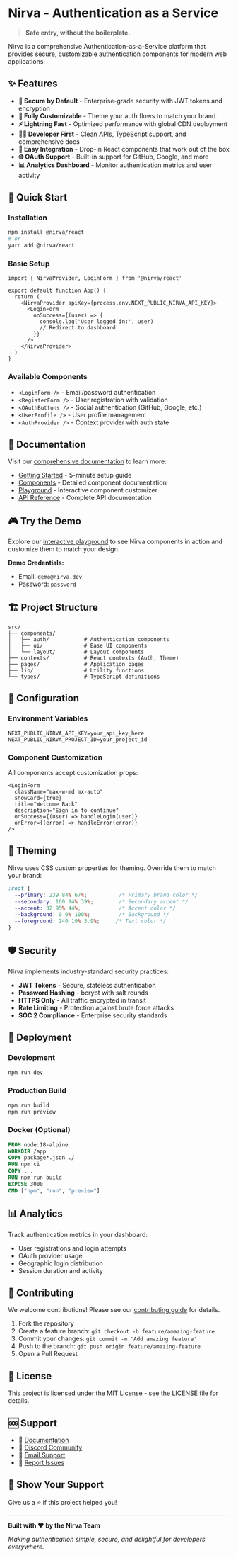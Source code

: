# Nirva - Authentication as a Service

> **Safe entry, without the boilerplate.**

Nirva is a comprehensive Authentication-as-a-Service platform that provides secure, customizable authentication components for modern web applications.

## ✨ Features

- **🔐 Secure by Default** - Enterprise-grade security with JWT tokens and encryption
- **🎨 Fully Customizable** - Theme your auth flows to match your brand
- **⚡ Lightning Fast** - Optimized performance with global CDN deployment  
- **👨‍💻 Developer First** - Clean APIs, TypeScript support, and comprehensive docs
- **🚀 Easy Integration** - Drop-in React components that work out of the box
- **🌐 OAuth Support** - Built-in support for GitHub, Google, and more
- **📊 Analytics Dashboard** - Monitor authentication metrics and user activity

## 🚀 Quick Start

### Installation

```bash
npm install @nirva/react
# or
yarn add @nirva/react
```

### Basic Setup

```tsx
import { NirvaProvider, LoginForm } from '@nirva/react'

export default function App() {
  return (
    <NirvaProvider apiKey={process.env.NEXT_PUBLIC_NIRVA_API_KEY}>
      <LoginForm
        onSuccess={(user) => {
          console.log('User logged in:', user)
          // Redirect to dashboard
        }}
      />
    </NirvaProvider>
  )
}
```

### Available Components

- `<LoginForm />` - Email/password authentication
- `<RegisterForm />` - User registration with validation
- `<OAuthButtons />` - Social authentication (GitHub, Google, etc.)
- `<UserProfile />` - User profile management
- `<AuthProvider />` - Context provider with auth state

## 📖 Documentation

Visit our [comprehensive documentation](/docs) to learn more:

- [Getting Started](/docs/getting-started) - 5-minute setup guide
- [Components](/docs/components) - Detailed component documentation
- [Playground](/playground) - Interactive component customizer
- [API Reference](#) - Complete API documentation

## 🎮 Try the Demo

Explore our [interactive playground](/playground) to see Nirva components in action and customize them to match your design.

**Demo Credentials:**
- Email: `demo@nirva.dev`
- Password: `password`

## 🏗 Project Structure

```
src/
├── components/
│   ├── auth/           # Authentication components
│   ├── ui/             # Base UI components
│   └── layout/         # Layout components
├── contexts/           # React contexts (Auth, Theme)
├── pages/              # Application pages
├── lib/                # Utility functions
└── types/              # TypeScript definitions
```

## 🔧 Configuration

### Environment Variables

```env
NEXT_PUBLIC_NIRVA_API_KEY=your_api_key_here
NEXT_PUBLIC_NIRVA_PROJECT_ID=your_project_id
```

### Component Customization

All components accept customization props:

```tsx
<LoginForm
  className="max-w-md mx-auto"
  showCard={true}
  title="Welcome Back"
  description="Sign in to continue"
  onSuccess={(user) => handleLogin(user)}
  onError={(error) => handleError(error)}
/>
```

## 🎨 Theming

Nirva uses CSS custom properties for theming. Override them to match your brand:

```css
:root {
  --primary: 239 84% 67%;          /* Primary brand color */
  --secondary: 160 84% 39%;        /* Secondary accent */
  --accent: 32 95% 44%;            /* Accent color */
  --background: 0 0% 100%;         /* Background */
  --foreground: 240 10% 3.9%;     /* Text color */
}
```

## 🛡️ Security

Nirva implements industry-standard security practices:

- **JWT Tokens** - Secure, stateless authentication
- **Password Hashing** - bcrypt with salt rounds
- **HTTPS Only** - All traffic encrypted in transit
- **Rate Limiting** - Protection against brute force attacks
- **SOC 2 Compliance** - Enterprise security standards

## 🚀 Deployment

### Development

```bash
npm run dev
```

### Production Build

```bash
npm run build
npm run preview
```

### Docker (Optional)

```dockerfile
FROM node:18-alpine
WORKDIR /app
COPY package*.json ./
RUN npm ci
COPY . .
RUN npm run build
EXPOSE 3000
CMD ["npm", "run", "preview"]
```

## 📊 Analytics

Track authentication metrics in your dashboard:

- User registrations and login attempts
- OAuth provider usage
- Geographic login distribution
- Session duration and activity

## 🤝 Contributing

We welcome contributions! Please see our [contributing guide](CONTRIBUTING.md) for details.

1. Fork the repository
2. Create a feature branch: `git checkout -b feature/amazing-feature`
3. Commit your changes: `git commit -m 'Add amazing feature'`
4. Push to the branch: `git push origin feature/amazing-feature`
5. Open a Pull Request

## 📄 License

This project is licensed under the MIT License - see the [LICENSE](LICENSE) file for details.

## 🆘 Support

- 📖 [Documentation](/docs)
- 💬 [Discord Community](#)
- 📧 [Email Support](mailto:support@nirva.dev)
- 🐛 [Report Issues](https://github.com/nirva/nirva/issues)

## 🌟 Show Your Support

Give us a ⭐ if this project helped you!

---

**Built with ❤️ by the Nirva Team**

*Making authentication simple, secure, and delightful for developers everywhere.*